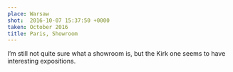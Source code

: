 ```yaml
---
place: Warsaw
shot:  2016-10-07 15:37:50 +0000
taken: October 2016
title: Paris, Showroom
---
```


I’m still not quite sure what a showroom is, but the Kirk one seems to have interesting expositions.
